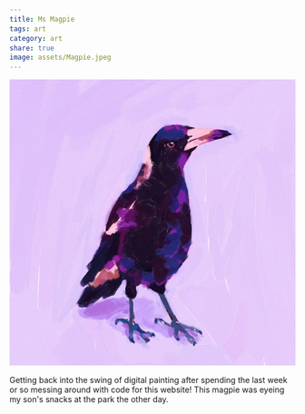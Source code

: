 ```yaml
---
title: Ms Magpie
tags: art
category: art
share: true
image: assets/Magpie.jpeg
---
```


![Magpie](assets/Magpie.jpeg)

Getting back into the swing of digital painting after spending the last week or so messing around with code for this website! This magpie was eyeing my son's snacks at the park the other day.